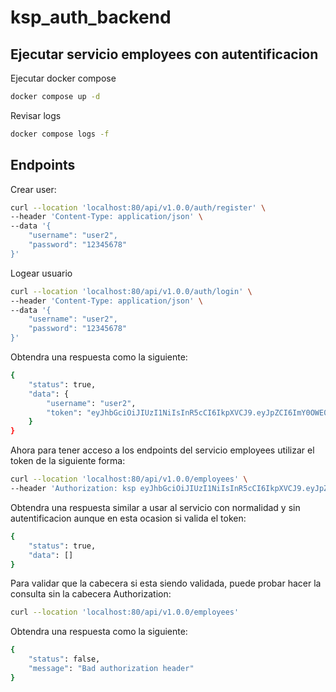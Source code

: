 # ksp_auth_backend

## Ejecutar servicio employees con autentificacion

Ejecutar docker compose

```bash
docker compose up -d
```
Revisar logs

```bash
docker compose logs -f
```

## Endpoints

Crear user:
```bash
curl --location 'localhost:80/api/v1.0.0/auth/register' \
--header 'Content-Type: application/json' \
--data '{
    "username": "user2",
    "password": "12345678"
}'
```

Logear usuario
```bash
curl --location 'localhost:80/api/v1.0.0/auth/login' \
--header 'Content-Type: application/json' \
--data '{
    "username": "user2",
    "password": "12345678"
}'
```
Obtendra una respuesta como la siguiente:
```bash
{
    "status": true,
    "data": {
        "username": "user2",
        "token": "eyJhbGciOiJIUzI1NiIsInR5cCI6IkpXVCJ9.eyJpZCI6ImY0OWE0YjZkLWQyNTAtNDNkMC1iODBjLTA4NzAzYjdmNTUxYSIsImV4cCI6MTY4MDAxMzgxN30.5Az43392ItvX58CkojQbL7B_Ca6Mp7tkaR7vQVHoEVU"
    }
}
```

Ahora para tener acceso a los endpoints del servicio employees utilizar el token de la siguiente forma:
```bash
curl --location 'localhost:80/api/v1.0.0/employees' \
--header 'Authorization: ksp eyJhbGciOiJIUzI1NiIsInR5cCI6IkpXVCJ9.eyJpZCI6ImY0OWE0YjZkLWQyNTAtNDNkMC1iODBjLTA4NzAzYjdmNTUxYSIsImV4cCI6MTY4MDAxMzgxN30.5Az43392ItvX58CkojQbL7B_Ca6Mp7tkaR7vQVHoEVU'
```

Obtendra una respuesta similar a usar al servicio con normalidad y sin autentificacion aunque en esta ocasion si valida el token:
```bash
{
    "status": true,
    "data": []
}
```

Para validar que la cabecera si esta siendo validada, puede probar hacer la consulta sin la cabecera Authorization:
```bash
curl --location 'localhost:80/api/v1.0.0/employees'
```

Obtendra una respuesta como la siguiente:
```bash
{
    "status": false,
    "message": "Bad authorization header"
}
```
